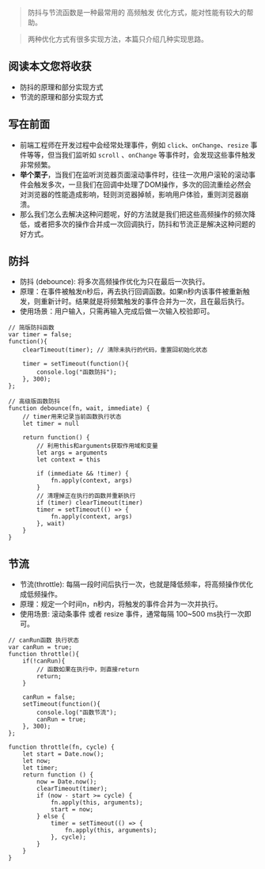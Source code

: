 > 防抖与节流函数是一种最常用的 高频触发 优化方式，能对性能有较大的帮助。

> 两种优化方式有很多实现方法，本篇只介绍几种实现思路。

## 阅读本文您将收获
* 防抖的原理和部分实现方式
* 节流的原理和部分实现方式

## 写在前面
* 前端工程师在开发过程中会经常处理事件，例如 `click`、`onChange`、`resize` 事件等等，但当我们监听如 `scroll` 、`onChange` 等事件时，会发现这些事件触发非常频繁。
* **举个栗子**，当我们在监听浏览器页面滚动事件时，往往一次用户滚轮的滚动事件会触发多次，一旦我们在回调中处理了DOM操作，多次的回流重绘必然会对浏览器的性能造成影响，轻则浏览器掉帧，影响用户体验，重则浏览器崩溃。
* 那么我们怎么去解决这种问题呢，好的方法就是我们把这些高频操作的频次降低，或者把多次的操作合并成一次回调执行，防抖和节流正是解决这种问题的好方式。

## 防抖

* 防抖 (debounce): 将多次高频操作优化为只在最后一次执行。
* 原理：在事件被触发n秒后，再去执行回调函数。如果n秒内该事件被重新触发，则重新计时。结果就是将频繁触发的事件合并为一次，且在最后执行。
* 使用场景：用户输入，只需再输入完成后做一次输入校验即可。

```
// 简版防抖函数
var timer = false;
function(){
    clearTimeout(timer); // 清除未执行的代码，重置回初始化状态

    timer = setTimeout(function(){
        console.log("函数防抖");
    }, 300);
};  
```

```
// 高级版函数防抖
function debounce(fn, wait, immediate) {
	// timer用来记录当前函数执行状态
    let timer = null

    return function() {
    	// 利用this和arguments获取作用域和变量
        let args = arguments
        let context = this

        if (immediate && !timer) {
            fn.apply(context, args)
        }
		// 清理掉正在执行的函数并重新执行
        if (timer) clearTimeout(timer)
        timer = setTimeout(() => {
            fn.apply(context, args)
        }, wait)
    }
}
```

## 节流
* 节流(throttle): 每隔一段时间后执行一次，也就是降低频率，将高频操作优化成低频操作。
* 原理：规定一个时间n，n秒内，将触发的事件合并为一次并执行。
* 使用场景: 滚动条事件 或者 resize 事件，通常每隔 100~500 ms执行一次即可。

```
// canRun函数 执行状态
var canRun = true;
function throttle(){
    if(!canRun){
        // 函数如果在执行中，则直接return
        return;
    }

    canRun = false;
    setTimeout(function(){
        console.log("函数节流");
        canRun = true;
    }, 300);
};
```

```
function throttle(fn, cycle) {
	let start = Date.now();
	let now;
	let timer;
	return function () {
		now = Date.now();
		clearTimeout(timer);
		if (now - start >= cycle) {
			fn.apply(this, arguments);
			start = now;
		} else {
			timer = setTimeout(() => {
				fn.apply(this, arguments);
			}, cycle);
		}
	}
}
```
